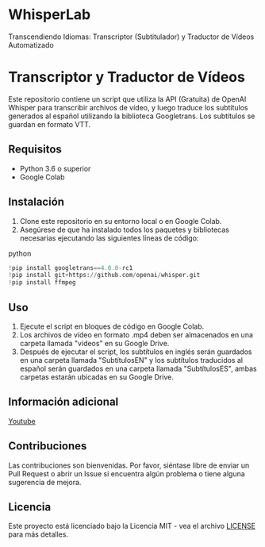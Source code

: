 # WhisperLab
Transcendiendo Idiomas: Transcriptor (Subtitulador) y Traductor de Vídeos Automatizado

Transcriptor y Traductor de Vídeos
==================================

Este repositorio contiene un script que utiliza la API (Gratuita) de OpenAI Whisper para transcribir archivos de vídeo, y luego traduce los subtítulos generados al español utilizando la biblioteca Googletrans. Los subtítulos se guardan en formato VTT.

Requisitos
----------

*   Python 3.6 o superior
*   Google Colab

Instalación
-----------

1.  Clone este repositorio en su entorno local o en Google Colab.
2.  Asegúrese de que ha instalado todos los paquetes y bibliotecas necesarias ejecutando las siguientes líneas de código:

python

```python
!pip install googletrans==4.0.0-rc1
!pip install git+https://github.com/openai/whisper.git
!pip install ffmpeg
```

Uso
---

1.  Ejecute el script en bloques de código en Google Colab.
2.  Los archivos de vídeo en formato .mp4 deben ser almacenados en una carpeta llamada "videos" en su Google Drive.
3.  Después de ejecutar el script, los subtítulos en inglés serán guardados en una carpeta llamada "SubtítulosEN" y los subtítulos traducidos al español serán guardados en una carpeta llamada "SubtítulosES", ambas carpetas estarán ubicadas en su Google Drive.

Información adicional
--------------

[Youtube](https://www.youtube.com/watch?v=jgSk01fWkjg)


Contribuciones
--------------

Las contribuciones son bienvenidas. Por favor, siéntase libre de enviar un Pull Request o abrir un Issue si encuentra algún problema o tiene alguna sugerencia de mejora.

Licencia
--------

Este proyecto está licenciado bajo la Licencia MIT - vea el archivo [LICENSE](https://github.com/alvaretto/WhisperLab/blob/main/LICENSE.txt) para más detalles.

